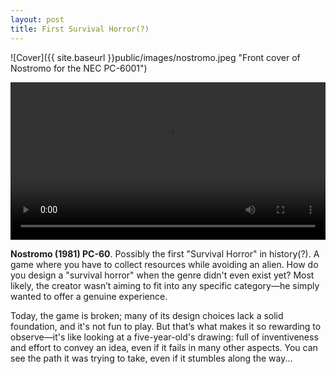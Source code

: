 ```yaml
---
layout: post
title: First Survival Horror(?)
---
```


![Cover]({{ site.baseurl }}public/images/nostromo.jpeg "Front cover of Nostromo for the NEC PC-6001")

<video controls width="100%">
  <source src="{{ site.baseurl }}public/videos/nostromo.mp4" type="video/mp4">
  Your browser does not support the video tag.
</video>


<strong>Nostromo (1981) PC-60</strong>. Possibly the first "Survival Horror" in history(?). A game where you have to collect resources while avoiding an alien.
How do you design a "survival horror" when the genre didn't even exist yet? Most likely, the creator wasn’t aiming to fit into any specific category—he simply wanted to offer a genuine experience.

Today, the game is broken; many of its design choices lack a solid foundation, and it's not fun to play.
But that’s what makes it so rewarding to observe—it's like looking at a five-year-old's drawing: full of inventiveness and effort to convey an idea, even if it fails in many other aspects.
You can see the path it was trying to take, even if it stumbles along the way...
